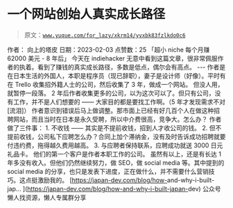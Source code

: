 # 一个网站创始人真实成长路径

> 原文：[`www.yuque.com/for_lazy/xkrm14/yvxbk83fzlkdo0c6`](https://www.yuque.com/for_lazy/xkrm14/yvxbk83fzlkdo0c6)

<ne-p id="u1a1c0102" data-lake-id="u1a1c0102"><ne-text id="uc64ffa50">作者： 向上的塔皮</ne-text></ne-p> <ne-p id="u4bcbdb0f" data-lake-id="u4bcbdb0f"><ne-text id="u20a4c38a">日期：2023-02-03</ne-text></ne-p> <ne-p id="u940d4e70" data-lake-id="u940d4e70"><ne-text id="ue267b175">点赞数：</ne-text><ne-text id="u689ea874" ne-bold="true">25</ne-text></ne-p> <ne-hole id="ubfb3d233" data-lake-id="ubfb3d233"><ne-card data-card-name="hr" data-card-type="block" id="oDdf7" data-event-boundary="card"><ne-p id="u0414db84" data-lake-id="u0414db84"><ne-text id="ub5a9ae49">「超小 niche 每个月赚 62000 美元 - 8 年后」</ne-text> <ne-text id="u95779a0f">今天在 indiehacker 无意中看到这篇文章，很非常佩服作者的执着。看到了赚钱的真实成长路径，多数是低点，偶尔会有高点。 ---</ne-text> <ne-text id="u389d9c83">作者是在日本生活的外国人，本职是程序员（现已辞职），妻子是设计师（好像）。平时有在 Trello 收集招外籍人士的公司，然后收集了 3 年，做成一个网站。</ne-text> <ne-text id="u4f021752">但没人用，就暂停一段落。 2 年后作者收集更多的公司，以为这次可以了。但只有公司，没有工作，并不是人们想要的 ——</ne-text> <ne-text id="u35bf6025">大家目的都是要找工作啊。（5 年才发现需求不对[流泪]）</ne-text> <ne-text id="ue146d938">作者意识到错误后马上做调整。那市面上已经有好几百个人在做这种招聘网站，而且当时在日本是永久受聘，所以中介费很高，竞争大。怎么办？ 作者做了三件事： 1.</ne-text> <ne-text id="u04f1ab94">不收钱 —— 其实是不提前收钱，招到人才收公司的钱。 2.</ne-text> <ne-text id="u35282acd">但不提前收钱，公司私下应聘怎么办？合同上加个滞纳金，没有及时告诉成功招聘就要付违约费，拖得越久费用越高。 3.</ne-text> <ne-text id="u39028e5b">与应聘者保持联系，应聘成功就送 3000 日元礼品卡。 他们的第一个客户是作者本职工作的公司。</ne-text> <ne-text id="uc8104fb5">虽然有以上，还是有长达 1 年多没有收入。但他们仍然继续努力，做 SEO，做 social media 等。其中提到的 social</ne-text> <ne-text id="u5a9ed2fb">media 的分享，也只是发表下进度，正在做什么，并不需要什么营销技巧。这点挺激励我的。 [</ne-text>[<ne-text id="uc2343130">https://japan-dev.com/blog/how-</ne-text>](https://japan-dev.com/blog/how-)<ne-text id="u6579b5ca">and-why-i-built-jap... ](</ne-text>[<ne-text id="u026ad59b">https://japan-dev.com/blog/how-and-why-i-built-japan-</ne-text>](https://japan-dev.com/blog/how-and-why-i-built-japan-)<ne-text id="u36285c66">dev)</ne-text></ne-p> <ne-hole id="u5954553f" data-lake-id="u5954553f"><ne-card data-card-name="hr" data-card-type="block" id="YSzWN" data-event-boundary="card"><ne-p id="uf181d305" data-lake-id="uf181d305"><ne-text id="ubcff1aa4">公众号懒人找资源，懒人专属群分享</ne-text></ne-p></ne-card></ne-hole></ne-card></ne-hole>